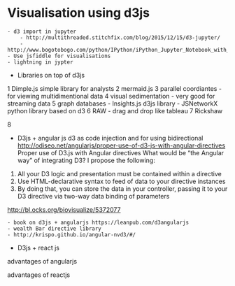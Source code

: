 # Visualisation using d3js

	- d3 import in jupyter 
		- http://multithreaded.stitchfix.com/blog/2015/12/15/d3-jupyter/
		- http://www.bogotobogo.com/python/IPython/iPython_Jupyter_Notebook_with_Embedded_D3.php
	- Use jsfiddle for visualisations
	- lightning in jypter
	


- Libraries on top of d3js

1  Dimple.js simple library for analysts
2  mermaid.js
3  parallel coordiantes 
	- for viewing multidimentional data
4  visual sedimentation
	- very good for streaming data
5  graph databases
		- Insights.js d3js library
		- JSNetworkX python library based on d3
6  RAW 
	- drag and drop like tableau
7  Rickshaw

8
	
- D3js + angular js
d3 as code injection and for using bidirectional 
http://odiseo.net/angularjs/proper-use-of-d3-js-with-angular-directives
Proper use of D3.js with Angular directives 
What would be “the Angular way” of integrating D3? I propose the following: 
1) All your D3 logic and presentation must be contained within a directive 
2) Use HTML-declarative syntax to feed of data to your directive instances 
3) By doing that, you can store the data in your controller, passing it to your D3 directive via two-way data binding of parameters 

http://bl.ocks.org/biovisualize/5372077

	- book on d3js + angularjs https://leanpub.com/d3angularjs
	- wealth Bar directive library 
	- http://krispo.github.io/angular-nvd3/#/
- D3js + react js



advantages of angularjs
	
advantages of reactjs
	
